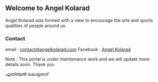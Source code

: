 ## Welcome to Angel Kolarad
Angel Kolarad was formed with a view to encourage the arts and sports qualities of people around us.


### Contact 
email : [contact@angelkolarad.com](mailto:contact@angelkolarad.com)
Facebook : [Angel Kolarad](https://www.facebook.com/AngelKolarad)

Note : This portal is under maintenance work and we will update more details soon.
Thank you


എയ്ഞ്ചൽ കൊളരാട് 
